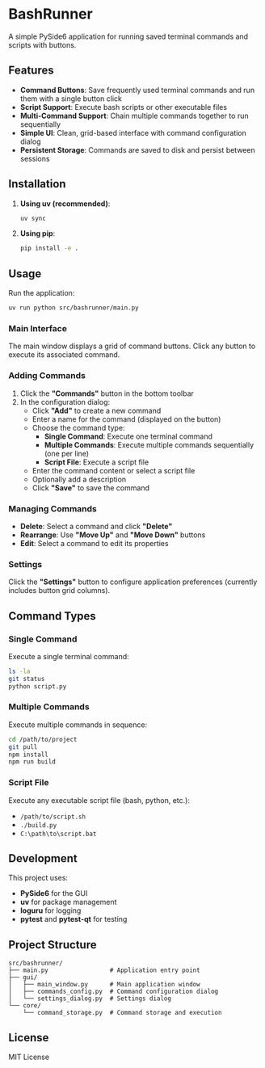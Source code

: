 # BashRunner

A simple PySide6 application for running saved terminal commands and scripts with buttons.

## Features

- **Command Buttons**: Save frequently used terminal commands and run them with a single button click
- **Script Support**: Execute bash scripts or other executable files
- **Multi-Command Support**: Chain multiple commands together to run sequentially
- **Simple UI**: Clean, grid-based interface with command configuration dialog
- **Persistent Storage**: Commands are saved to disk and persist between sessions

## Installation

1. **Using uv (recommended)**:
   ```bash
   uv sync
   ```

2. **Using pip**:
   ```bash
   pip install -e .
   ```

## Usage

Run the application:
```bash
uv run python src/bashrunner/main.py
```

### Main Interface

The main window displays a grid of command buttons. Click any button to execute its associated command.

### Adding Commands

1. Click the **"Commands"** button in the bottom toolbar
2. In the configuration dialog:
   - Click **"Add"** to create a new command
   - Enter a name for the command (displayed on the button)
   - Choose the command type:
     - **Single Command**: Execute one terminal command
     - **Multiple Commands**: Execute multiple commands sequentially (one per line)
     - **Script File**: Execute a script file
   - Enter the command content or select a script file
   - Optionally add a description
   - Click **"Save"** to save the command

### Managing Commands

- **Delete**: Select a command and click **"Delete"**
- **Rearrange**: Use **"Move Up"** and **"Move Down"** buttons
- **Edit**: Select a command to edit its properties

### Settings

Click the **"Settings"** button to configure application preferences (currently includes button grid columns).

## Command Types

### Single Command
Execute a single terminal command:
```bash
ls -la
git status
python script.py
```

### Multiple Commands
Execute multiple commands in sequence:
```bash
cd /path/to/project
git pull
npm install
npm run build
```

### Script File
Execute any executable script file (bash, python, etc.):
- `/path/to/script.sh`
- `./build.py`
- `C:\path\to\script.bat`

## Development

This project uses:
- **PySide6** for the GUI
- **uv** for package management
- **loguru** for logging
- **pytest** and **pytest-qt** for testing

## Project Structure

```
src/bashrunner/
├── main.py                 # Application entry point
├── gui/
│   ├── main_window.py      # Main application window
│   ├── commands_config.py  # Command configuration dialog
│   └── settings_dialog.py  # Settings dialog
└── core/
    └── command_storage.py  # Command storage and execution
```

## License

MIT License
